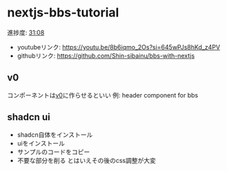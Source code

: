 # nextjs-bbs-tutorial

進捗度: [31:08](https://youtu.be/8b6iqmo_2Os?si=dy3yVrvOtPRBOdWu&t=1868)
- youtubeリンク: https://youtu.be/8b6iqmo_2Os?si=645wPJs8hKd_z4PV
- githubリンク: https://github.com/Shin-sibainu/bbs-with-nextjs

## v0
コンポーネントは[v0](https://v0.dev/)に作らせるといい
例: header component for bbs

## shadcn ui
- shadcn自体をインストール
- uiをインストール
- サンプルのコードをコピー
- 不要な部分を削る
とはいえその後のcss調整が大変
